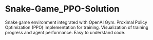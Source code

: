 # Snake-Game_PPO-Solution
Snake game environment integrated with OpenAI Gym. Proximal Policy Optimization (PPO) implementation for training. Visualization of training progress and agent performance. Easy to understand code.

